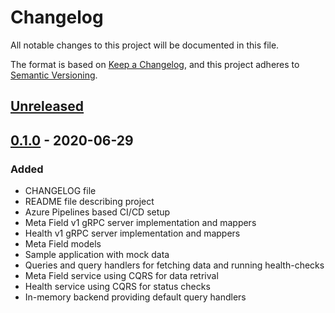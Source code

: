 # Changelog

All notable changes to this project will be documented in this file.

The format is based on [Keep a Changelog](https://keepachangelog.com/en/1.0.0/),
and this project adheres to [Semantic Versioning](https://semver.org/spec/v2.0.0.html).

## [Unreleased]

## [0.1.0] - 2020-06-29

### Added

- CHANGELOG file
- README file describing project
- Azure Pipelines based CI/CD setup
- Meta Field v1 gRPC server implementation and mappers
- Health v1 gRPC server implementation and mappers
- Meta Field models
- Sample application with mock data
- Queries and query handlers for fetching data and running health-checks
- Meta Field service using CQRS for data retrival
- Health service using CQRS for status checks
- In-memory backend providing default query handlers

[unreleased]: https://github.com/SorenA/lightops-commerce-services-meta-field/compare/0.1.0...develop
[0.1.0]: https://github.com/SorenA/lightops-commerce-services-meta-field/tree/0.1.0
